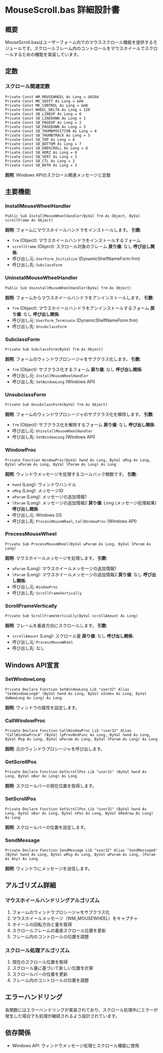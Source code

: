 # MouseScroll.bas 詳細設計書

## 概要
MouseScroll.basはユーザーフォーム内でのマウススクロール機能を提供するモジュールです。スクロールフレーム内のコントロールをマウスホイールでスクロールするための機能を実装しています。

## 定数

### スクロール関連定数
```vba
Private Const WM_MOUSEWHEEL As Long = &H20A
Private Const MK_SHIFT As Long = &H4
Private Const MK_CONTROL As Long = &H8
Private Const WHEEL_DELTA As Long = 120
Private Const SB_LINEUP As Long = 0
Private Const SB_LINEDOWN As Long = 1
Private Const SB_PAGEUP As Long = 2
Private Const SB_PAGEDOWN As Long = 3
Private Const SB_THUMBPOSITION As Long = 4
Private Const SB_THUMBTRACK As Long = 5
Private Const SB_TOP As Long = 6
Private Const SB_BOTTOM As Long = 7
Private Const SB_ENDSCROLL As Long = 8
Private Const SB_HORZ As Long = 0
Private Const SB_VERT As Long = 1
Private Const SB_CTL As Long = 2
Private Const SB_BOTH As Long = 3
```
**説明**: Windows APIのスクロール関連メッセージと定数

## 主要機能

### InstallMouseWheelHandler
```vba
Public Sub InstallMouseWheelHandler(ByVal frm As Object, ByVal scrollFrame As Object)
```
**説明**: フォームにマウスホイールハンドラをインストールします。
**引数**: 
- `frm` (Object): マウスホイールハンドラをインストールするフォーム
- `scrollFrame` (Object): スクロール対象のフレーム
**戻り値**: なし
**呼び出し関係**:
- 呼び出し元: `UserForm_Initialize` (DynamicShelfNameForm.frm)
- 呼び出し先: `SubclassForm`

### UninstallMouseWheelHandler
```vba
Public Sub UninstallMouseWheelHandler(ByVal frm As Object)
```
**説明**: フォームからマウスホイールハンドラをアンインストールします。
**引数**: 
- `frm` (Object): マウスホイールハンドラをアンインストールするフォーム
**戻り値**: なし
**呼び出し関係**:
- 呼び出し元: `UserForm_Terminate` (DynamicShelfNameForm.frm)
- 呼び出し先: `UnsubclassForm`

### SubclassForm
```vba
Private Sub SubclassForm(ByVal frm As Object)
```
**説明**: フォームのウィンドウプロシージャをサブクラス化します。
**引数**: 
- `frm` (Object): サブクラス化するフォーム
**戻り値**: なし
**呼び出し関係**:
- 呼び出し元: `InstallMouseWheelHandler`
- 呼び出し先: `SetWindowLong` (Windows API)

### UnsubclassForm
```vba
Private Sub UnsubclassForm(ByVal frm As Object)
```
**説明**: フォームのウィンドウプロシージャのサブクラス化を解除します。
**引数**: 
- `frm` (Object): サブクラス化を解除するフォーム
**戻り値**: なし
**呼び出し関係**:
- 呼び出し元: `UninstallMouseWheelHandler`
- 呼び出し先: `SetWindowLong` (Windows API)

### WindowProc
```vba
Private Function WindowProc(ByVal hwnd As Long, ByVal uMsg As Long, ByVal wParam As Long, ByVal lParam As Long) As Long
```
**説明**: ウィンドウメッセージを処理するコールバック関数です。
**引数**: 
- `hwnd` (Long): ウィンドウハンドル
- `uMsg` (Long): メッセージID
- `wParam` (Long): メッセージの追加情報1
- `lParam` (Long): メッセージの追加情報2
**戻り値**: Long (メッセージ処理結果)
**呼び出し関係**:
- 呼び出し元: Windows OS
- 呼び出し先: `ProcessMouseWheel`, `CallWindowProc` (Windows API)

### ProcessMouseWheel
```vba
Private Sub ProcessMouseWheel(ByVal wParam As Long, ByVal lParam As Long)
```
**説明**: マウスホイールメッセージを処理します。
**引数**: 
- `wParam` (Long): マウスホイールメッセージの追加情報1
- `lParam` (Long): マウスホイールメッセージの追加情報2
**戻り値**: なし
**呼び出し関係**:
- 呼び出し元: `WindowProc`
- 呼び出し先: `ScrollFrameVertically`

### ScrollFrameVertically
```vba
Private Sub ScrollFrameVertically(ByVal scrollAmount As Long)
```
**説明**: フレームを垂直方向にスクロールします。
**引数**: 
- `scrollAmount` (Long): スクロール量
**戻り値**: なし
**呼び出し関係**:
- 呼び出し元: `ProcessMouseWheel`
- 呼び出し先: なし

## Windows API宣言

### SetWindowLong
```vba
Private Declare Function SetWindowLong Lib "user32" Alias "SetWindowLongA" (ByVal hwnd As Long, ByVal nIndex As Long, ByVal dwNewLong As Long) As Long
```
**説明**: ウィンドウの属性を設定します。

### CallWindowProc
```vba
Private Declare Function CallWindowProc Lib "user32" Alias "CallWindowProcA" (ByVal lpPrevWndFunc As Long, ByVal hwnd As Long, ByVal Msg As Long, ByVal wParam As Long, ByVal lParam As Long) As Long
```
**説明**: 元のウィンドウプロシージャを呼び出します。

### GetScrollPos
```vba
Private Declare Function GetScrollPos Lib "user32" (ByVal hwnd As Long, ByVal nBar As Long) As Long
```
**説明**: スクロールバーの現在位置を取得します。

### SetScrollPos
```vba
Private Declare Function SetScrollPos Lib "user32" (ByVal hwnd As Long, ByVal nBar As Long, ByVal nPos As Long, ByVal bRedraw As Long) As Long
```
**説明**: スクロールバーの位置を設定します。

### SendMessage
```vba
Private Declare Function SendMessage Lib "user32" Alias "SendMessageA" (ByVal hwnd As Long, ByVal wMsg As Long, ByVal wParam As Long, lParam As Any) As Long
```
**説明**: ウィンドウにメッセージを送信します。

## アルゴリズム詳細

### マウスホイールハンドリングアルゴリズム
1. フォームのウィンドウプロシージャをサブクラス化
2. マウスホイールメッセージ（WM_MOUSEWHEEL）をキャプチャ
3. ホイールの回転方向と量を取得
4. スクロールフレームの垂直スクロール位置を更新
5. フレーム内のコントロールの位置を調整

### スクロール処理アルゴリズム
1. 現在のスクロール位置を取得
2. スクロール量に基づいて新しい位置を計算
3. スクロールバーの位置を更新
4. フレーム内のコントロールの位置を調整

## エラーハンドリング
各関数にはエラーハンドリングが実装されており、スクロール処理中にエラーが発生した場合でも処理が継続されるよう設計されています。

## 依存関係
- Windows API: ウィンドウメッセージ処理とスクロール機能に使用
